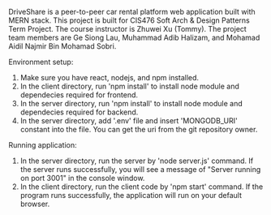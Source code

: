 DriveShare is a peer-to-peer car rental platform web application built with MERN stack. This project is built for CIS476 Soft Arch & Design Patterns Term Project. The course instructor is Zhuwei Xu (Tommy). The project team members are Ge Siong Lau, Muhammad Adib Halizam, and Mohamad Aidil Najmir Bin Mohamad Sobri.

Environment setup:
1. Make sure you have react, nodejs, and npm installed.
2. In the client directory, run 'npm install' to install node module and dependecies required for frontend.
3. In the server directory, run 'npm install' to install node module and dependecies required for backend.
4. In the server directory, add '.env' file and insert 'MONGODB_URI' constant into the file. You can get the uri from the git repository owner.

Running application:
1. In the server directory, run the server by 'node server.js' command. If the server runs successfully, you will see a message of "Server running on port 3001" in the console window.
2. In the client directory, run the client code by 'npm start' command. If the program runs successfully, the application will run on your default browser.

